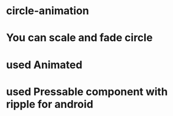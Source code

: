 # circle-animation
# You can scale and fade circle
# used Animated
# used Pressable component with ripple for android
